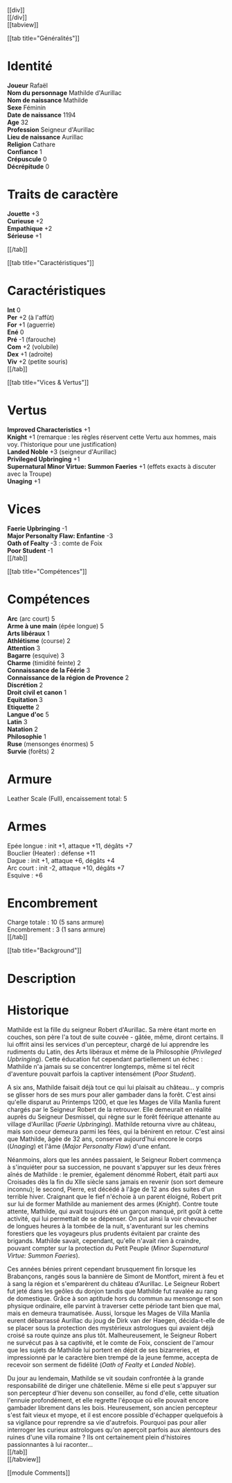 [[div]]  
[[/div]]  
[[tabview]]

[[tab title="Généralités"]]

# Identité  
**Joueur** Rafaël  
**Nom du personnage** Mathilde d'Aurillac  
**Nom de naissance** Mathilde  
**Sexe** Féminin  
**Date de naissance** 1194  
**Age** 32  
**Profession** Seigneur d'Aurillac  
**Lieu de naissance** Aurillac  
**Religion** Cathare  
**Confiance** 1  
**Crépuscule** 0  
**Décrépitude** 0 

# Traits de caractère  
**Jouette** +3  
**Curieuse** +2  
**Empathique** +2  
**Sérieuse** +1

[[/tab]]

[[tab title="Caractéristiques"]]  
# Caractéristiques  
**Int** 0  
**Per** +2 (à l'affût)  
**For** +1 (aguerrie)  
**Ené** 0  
**Pré** -1 (farouche)  
**Com** +2 (volubile)  
**Dex** +1 (adroite)  
**Viv** +2 (petite souris)  
[[/tab]]

[[tab title="Vices & Vertus"]]  
# Vertus  
**Improved Characteristics** +1  
**Knight** +1 (remarque : les règles réservent cette Vertu aux hommes, mais voy. l'historique pour une justification)  
**Landed Noble** +3 (seigneur d'Aurillac)  
**Privileged Upbringing** +1  
**Supernatural Minor Virtue: Summon Faeries** +1 (effets exacts à discuter avec la Troupe)  
**Unaging** +1

# Vices

**Faerie Upbringing** -1  
**Major Personalty Flaw: Enfantine** -3  
**Oath of Fealty** -3 : comte de Foix  
**Poor Student** -1  
[[/tab]]

[[tab title="Compétences"]]  
# Compétences  
**Arc** (arc court) 5  
**Arme à une main** (épée longue) 5  
**Arts libéraux** 1  
**Athlétisme** (course) 2  
**Attention** 3  
**Bagarre** (esquive) 3  
**Charme** (timidité feinte) 2  
**Connaissance de la Féérie** 3  
**Connaissance de la région de Provence**  2  
**Discrétion** 2  
**Droit civil et canon** 1  
**Equitation** 3  
**Etiquette** 2  
**Langue d'oc** 5  
**Latin** 3  
**Natation** 2  
**Philosophie** 1  
**Ruse** (mensonges énormes) 5  
**Survie** (forêts) 2

# Armure  
Leather Scale (Full), encaissement total: 5

# Armes  
Epée longue : init +1, attaque +11, dégâts +7  
Bouclier (Heater) : défense +11  
Dague : init +1, attaque +6, dégâts +4  
Arc court : init -2, attaque +10, dégâts +7  
Esquive : +6

# Encombrement  
Charge totale : 10 (5 sans armure)  
Encombrement : 3 (1 sans armure)  
[[/tab]]

[[tab title="Background"]]  
# Description  
# Historique  
Mathilde est la fille du seigneur Robert d'Aurillac. Sa mère étant morte en couches, son père l'a tout de suite couvée - gâtée, même, diront certains. Il lui offrit ainsi les services d'un percepteur, chargé de lui apprendre les rudiments du Latin, des Arts libéraux et même de la Philosophie (*Privileged Upbringing*). Cette éducation fut cependant partiellement un échec : Mathilde n'a jamais su se concentrer longtemps, même si tel récit d'aventure pouvait parfois la captiver intensément (*Poor Student*).

A six ans, Mathilde faisait déjà tout ce qui lui plaisait au château... y compris se glisser hors de ses murs pour aller gambader dans la forêt. C'est ainsi qu'elle disparut au Printemps 1200, et que les Mages de Villa Manlia furent chargés par le Seigneur Robert de la retrouver. Elle demeurait en réalité auprès du Seigneur Desmissel, qui règne sur le forêt féérique attenante au village d'Aurillac (*Faerie Upbringing*). Mathilde retourna vivre au château, mais son coeur demeura parmi les fées, qui la bénirent en retour. C'est ainsi que Mathilde, âgée de 32 ans, conserve aujourd'hui encore le corps (*Unaging*) et l'âme (*Major Personalty Flaw*) d'une enfant.

Néanmoins, alors que les années passaient, le Seigneur Robert commença à s'inquiéter pour sa succession, ne pouvant s'appuyer sur les deux frères aînés de Mathilde : le premier, également dénommé Robert, était parti aux Croisades dès la fin du XIIe siècle sans jamais en revenir (son sort demeure inconnu); le second, Pierre, est décédé à l'âge de 12 ans des suites d'un terrible hiver. Craignant que le fief n'échoie à un parent éloigné, Robert prit sur lui de former Mathilde au maniement des armes (*Knight*). Contre toute attente, Mathilde, qui avait toujours été un garçon manqué, prit goût à cette activité, qui lui permettait de se dépenser. On put ainsi la voir chevaucher de longues heures à la tombée de la nuit, s'aventurant sur les chemins forestiers que les voyageurs plus prudents évitaient par crainte des brigands. Mathilde savait, cependant, qu'elle n'avait rien à craindre, pouvant compter sur la protection du Petit Peuple (*Minor Supernatural Virtue: Summon Faeries*).

Ces années bénies prirent cependant brusquement fin lorsque les Brabançons, rangés sous la bannière de Simont de Montfort, mirent à feu et à sang la région et s'emparèrent du château d'Aurillac. Le Seigneur Robert fut jeté dans les geôles du donjon tandis que Mathilde fut ravalée au rang de domestique. Grâce à son aptitude hors du commun au mensonge et son physique ordinaire, elle parvint à traverser cette période tant bien que mal, mais en demeura traumatisée. Aussi, lorsque les Mages de Villa Manlia eurent débarrassé Aurillac du joug de Dirk van der Haegen, décida-t-elle de se placer sous la protection des mystérieux astrologues qui avaient déjà croisé sa route quinze ans plus tôt. Malheureusement, le Seigneur Robert ne survécut pas à sa captivité, et le comte de Foix, conscient de l'amour que les sujets de Mathilde lui portent en dépit de ses bizarreries, et impressionné par le caractère bien trempé de la jeune femme, accepta de recevoir son serment de fidélité (*Oath of Fealty* et *Landed Noble*).

Du jour au lendemain, Mathilde se vit soudain confrontée à la grande responsabilité de diriger une châtellenie. Même si elle peut s'appuyer sur son percepteur d'hier devenu son conseiller, au fond d'elle, cette situation l'ennuie profondément, et elle regrette l'époque où elle pouvait encore gambader librement dans les bois. Heureusement, son ancien percepteur s'est fait vieux et myope, et il est encore possible d'échapper quelquefois à sa vigilance pour reprendre sa vie d'autrefois. Pourquoi pas pour aller interroger les curieux astrologues qu'on aperçoit parfois aux alentours des ruines d'une villa romaine ? Ils ont certainement plein d'histoires passionnantes à lui raconter...  
[[/tab]]  
[[/tabview]]

[[module Comments]]  